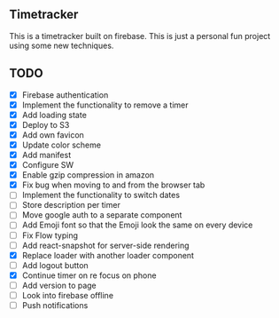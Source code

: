 ## Timetracker
This is a timetracker built on firebase. This is just a personal fun project using some new techniques.

## TODO
- [x] Firebase authentication
- [x] Implement the functionality to remove a timer
- [x] Add loading state
- [x] Deploy to S3
- [x] Add own favicon
- [x] Update color scheme
- [x] Add manifest
- [x] Configure SW
- [x] Enable gzip compression in amazon
- [x] Fix bug when moving to and from the browser tab
- [ ] Implement the functionality to switch dates
- [ ] Store description per timer
- [ ] Move google auth to a separate component
- [ ] Add Emoji font so that the Emoji look the same on every device
- [ ] Fix Flow typing
- [ ] Add react-snapshot for server-side rendering
- [x] Replace loader with another loader component
- [ ] Add logout button
- [x] Continue timer on re focus on phone
- [ ] Add version to page
- [ ] Look into firebase offline
- [ ] Push notifications
